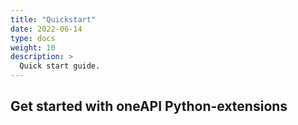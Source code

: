 ```yaml
---
title: "Quickstart"
date: 2022-06-14
type: docs
weight: 10
description: >
  Quick start guide.
---
```


## Get started with oneAPI Python-extensions